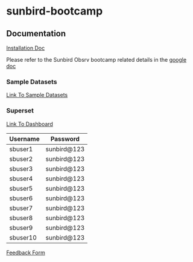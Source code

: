 # sunbird-bootcamp

## Documentation

[Installation Doc](./installation.md)

Please refer to the Sunbird Obsrv bootcamp related details in the [google doc](https://docs.google.com/document/d/1ST6CXpb3hPckMDr6eePlfv9n1bv0M7LCi4aMokk2qpI/edit#heading=h.ofda24gh120t)


### Sample Datasets

[Link To Sample Datasets](https://tinyurl.com/sunbird-obsrv-sample-dataset)
### Superset

[Link To Dashboard](https://tinyurl.com/sunbird-superset)

| Username | Password |
|----------|----------|
| sbuser1  | sunbird@123   | 
| sbuser2  | sunbird@123   |  
| sbuser3  | sunbird@123   |  
| sbuser4  | sunbird@123   |  
| sbuser5  | sunbird@123   |  
| sbuser6  | sunbird@123   |  
| sbuser7  | sunbird@123   |  
| sbuser8  | sunbird@123   |   
| sbuser9  | sunbird@123   |  
| sbuser10  | sunbird@123   |  

[Feedback Form](https://forms.gle/vCYx2tJ2vJruCNLx5)


